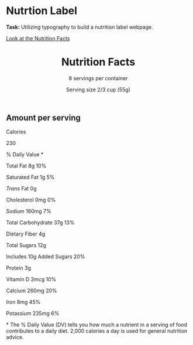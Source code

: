 <h1>Nutrtion Label</h1>
<p><strong>Task:</strong> Utilizing typography to build a nutrition label webpage.</p>


<a href="https://htmlpreview.github.io/?https://github.com/chezcye/free-code-camp/blob/23729f26c0284317ac1516491e3365ce271c142e/responsive-web-design/nutrition-label/index.html" target="_blank">Look at the Nutrition Facts</a>


<!DOCTYPE html>
 <html lang="en">
 <head>
   <meta charset="UTF-8">
   <title>Nutrition Label</title>
   <link href="https://fonts.googleapis.com/css?family=Open+Sans:400,700,800" rel="stylesheet">
   <link href="https://github.com/chezcye/free-code-camp/blob/f2e2b5c51a11fd5870025b5505be8203ef323dd2/responsive-web-design/nutrition-label/styles.css" rel="stylesheet">
 </head>

 <body>
   <div class="label">
     <header>
       <h1 class="bold">Nutrition Facts</h1>
       <div class="divider"></div>
       <p>8 servings per container</p>
       <p class="bold">Serving size <span>2/3 cup (55g)</span></p>
     </header>
     <div class="divider large"></div>
     <div class="calories-info">
       <div class="left-container">
         <h2 class="bold small-text">Amount per serving</h2>
         <p>Calories</p>
       </div>
       <span>230</span>
     </div>
     <div class="divider medium"></div>
     <div class="daily-value small-text">
       <p class="bold right no-divider">% Daily Value *</p>
       <div class="divider"></div>
       <p><span><span class="bold">Total Fat</span> 8g</span> <span class="bold">10%</span></p>
       <p class="indent no-divider">Saturated Fat 1g <span class="bold">5%</span></p>
       <div class="divider"></div>
       <p class="indent no-divider"><span><i>Trans</i> Fat 0g</span></p>
       <div class="divider"></div>
       <p><span><span class="bold">Cholesterol</span> 0mg</span> <span class="bold">0%</span></p>
       <p><span><span class="bold">Sodium</span> 160mg</span> <span class="bold">7%</span></p>
       <p><span><span class="bold">Total Carbohydrate</span> 37g</span> <span class="bold">13%</span></p>
       <p class="indent no-divider">Dietary Fiber 4g</p>
       <div class="divider"></div>
       <p class="indent no-divider">Total Sugars 12g</p>
       <div class="divider double-indent"></div>
       <p class="double-indent no-divider">Includes 10g Added Sugars <span class="bold">20%</span>
       <div class="divider"></div>
       <p class="no-divider"><span class="bold">Protein</span> 3g</p>
       <div class="divider large"></div>
       <p>Vitamin D 2mcg <span>10%</span></p>
       <p>Calcium 260mg <span>20%</span></p>
       <p>Iron 8mg <span>45%</span></p>
       <p class="no-divider">Potassium 235mg <span>6%</span></p>
     </div>
     <div class="divider medium"></div>
     <p class="note">* The % Daily Value (DV) tells you how much a nutrient in a serving of food contributes to a daily
       diet. 2,000 calories a day is used for general nutrition advice.</p>
   </div>
 </body>
 </html>
